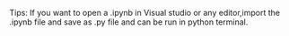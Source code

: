 Tips:
If you want to open a .ipynb in Visual studio or any editor,import the .ipynb file and save as .py file and can be run in python terminal.